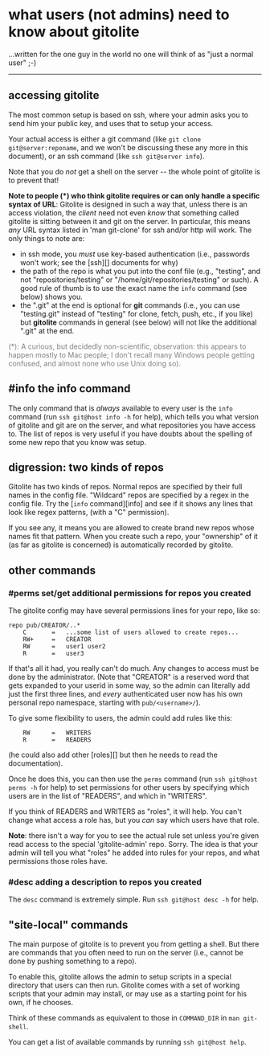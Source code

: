 # what users (not admins) need to know about gitolite

<!-- pandoc: toc -->

...written for the one guy in the world no one will think of as "just a normal
user" ;-)

----

## accessing gitolite

The most common setup is based on ssh, where your admin asks you to send him
your public key, and uses that to setup your access.

Your actual access is either a git command (like `git clone
git@server:reponame`, and we won't be discussing these any more in this
document), or an ssh command (like `ssh git@server info`).

Note that you do *not* get a shell on the server -- the whole point of
gitolite is to prevent that!

**Note to people (\*) who think gitolite requires or can only handle a
specific syntax of URL**: Gitolite is designed in such a way that, unless
there is an access violation, the *client* need not even *know* that something
called gitolite is sitting between it and git on the server.  In particular,
this means *any* URL syntax listed in 'man git-clone' for ssh and/or http will
work.  The only things to note are:

  * in ssh mode, you *must* use key-based authentication (i.e., passwords
    won't work; see the [ssh][] documents for why)
  * the path of the repo is what you put into the conf file (e.g., "testing",
    and not "repositories/testing" or "/home/git/repositories/testing" or
    such).  A good rule of thumb is to use the exact name the `info` command
    (see below) shows you.
  * the ".git" at the end is optional for **git** commands (i.e., you can use
    "testing.git" instead of "testing" for clone, fetch, push, etc., if you
    like) but **gitolite** commands in general (see below) will not like the
    additional ".git" at the end.

<font color="gray">(\*): A curious, but decidedly non-scientific, observation:
this appears to happen mostly to Mac people; I don't recall many Windows
people getting confused, and almost none who use Unix doing so).</font>

## #info the info command

The only command that is *always* available to every user is the `info`
command (run `ssh git@host info -h` for help), which tells you what version of
gitolite and git are on the server, and what repositories you have access to.
The list of repos is very useful if you have doubts about the spelling of some
new repo that you know was setup.

## digression: two kinds of repos

Gitolite has two kinds of repos.  Normal repos are specified by their full
names in the config file.  "Wildcard" repos are specified by a regex in the
config file.  Try the [`info` command][info] and see if it shows any lines
that look like regex patterns, (with a "C" permission).

If you see any, it means you are allowed to create brand new repos whose names
fit that pattern.  When you create such a repo, your "ownership" of it (as far
as gitolite is concerned) is automatically recorded by gitolite.

## other commands

### #perms set/get additional permissions for repos you created

The gitolite config may have several permissions lines for your repo, like so:

    repo pub/CREATOR/..*
        C       =   ...some list of users allowed to create repos...
        RW+     =   CREATOR
        RW      =   user1 user2
        R       =   user3

If that's all it had, you really can't do much.  Any changes to access must be
done by the administrator.  (Note that "CREATOR" is a reserved word that gets
expanded to your userid in some way, so the admin can literally add just the
first three lines, and *every* authenticated user now has his own personal
repo namespace, starting with `pub/<username>/`).

To give some flexibility to users, the admin could add rules like this:

        RW      =   WRITERS
        R       =   READERS

(he could also add other [roles][] but then he needs to read the documentation).

Once he does this, you can then use the `perms` command (run `ssh git@host
perms -h` for help) to set permissions for other users by specifying which
users are in the list of "READERS", and which in "WRITERS".

If you think of READERS and WRITERS as "roles", it will help.  You can't
change what access a role has, but you *can* say which users have that role.

**Note**: there isn't a way for you to see the actual rule set unless you're
given read access to the special 'gitolite-admin' repo.  Sorry.  The idea is
that your admin will tell you what "roles" he added into rules for your repos,
and what permissions those roles have.

### #desc adding a description to repos you created

The `desc` command is extremely simple.  Run `ssh git@host desc -h` for help.

## "site-local" commands

The main purpose of gitolite is to prevent you from getting a shell.  But
there are commands that you often need to run on the server (i.e., cannot be
done by pushing something to a repo).

To enable this, gitolite allows the admin to setup scripts in a special
directory that users can then run.  Gitolite comes with a set of working
scripts that your admin may install, or may use as a starting point for his
own, if he chooses.

Think of these commands as equivalent to those in `COMMAND_DIR` in `man
git-shell`.

You can get a list of available commands by running `ssh git@host help`.
